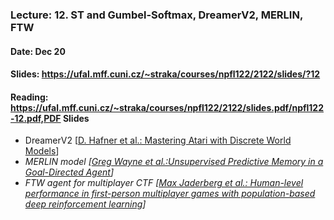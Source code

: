 ### Lecture: 12. ST and Gumbel-Softmax, DreamerV2, MERLIN, FTW
#### Date: Dec 20
#### Slides: https://ufal.mff.cuni.cz/~straka/courses/npfl122/2122/slides/?12
#### Reading: https://ufal.mff.cuni.cz/~straka/courses/npfl122/2122/slides.pdf/npfl122-12.pdf,PDF Slides

- DreamerV2 [[D. Hafner et al.: Mastering Atari with Discrete World Models](https://arxiv.org/abs/2010.02193)]
- _MERLIN model [[Greg Wayne et al.:Unsupervised Predictive Memory in a Goal-Directed Agent](https://arxiv.org/abs/1803.10760)]_
- _FTW agent for multiplayer CTF [[Max Jaderberg et al.: Human-level performance in first-person multiplayer games with population-based deep reinforcement learning](https://arxiv.org/abs/1807.01281)]_

